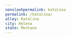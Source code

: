 ```yaml
---
﻿nonslashpermalink: katalina
permalink: /katalina/
alley: Katalina
city: Helena
state: Montana
---
```

